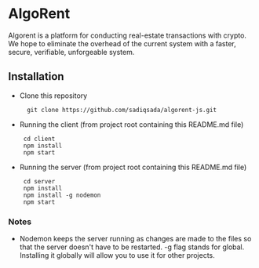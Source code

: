 # AlgoRent
Algorent is a platform for conducting real-estate transactions with crypto. We hope to eliminate the overhead of the current system with a faster, secure, verifiable, unforgeable system.

## Installation
* Clone this repository

        git clone https://github.com/sadiqsada/algorent-js.git

* Running the client (from project root containing this README.md file)

       cd client
       npm install 
       npm start
       
* Running the server (from project root containing this README.md file)

       cd server
       npm install
       npm install -g nodemon
       npm start
       
### Notes
* Nodemon keeps the server running as changes are made to the files so that the server doesn't have to be restarted. -g flag stands for global. Installing it globally will allow you to use it for other projects.
